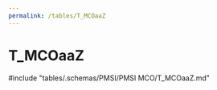 ```yaml
---
permalink: /tables/T_MCOaaZ
---
```

# T\_MCOaaZ
<!-- SPDX-License-Identifier: MPL-2.0 -->

<!-- ATTENTION : Ne pas supprimer ou modifier la ligne ci-dessous -->
#include "tables/.schemas/PMSI/PMSI MCO/T_MCOaaZ.md"
<!-- ATTENTION : Ne pas supprimer ou modifier la ligne ci-dessus -->
